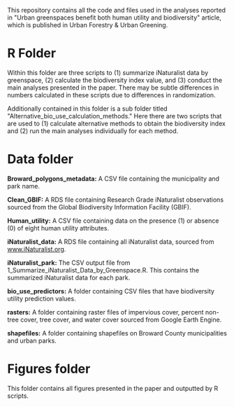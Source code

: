 This repository contains all the code and files used in the analyses reported in "Urban greenspaces benefit both human utility and biodiversity" article, which is published in Urban Forestry & Urban Greening.

# R Folder

Within this folder are three scripts to (1) summarize iNaturalist data by greenspace, (2) calculate the biodiversity index value, and (3) conduct the main analyses presented in the paper. There may be subtle differences in numbers calculated in these scripts due to differences in randomization.

Additionally contained in this folder is a sub folder titled "Alternative_bio_use_calculation_methods." Here there are two scripts that are used to (1) calculate alternative methods to obtain the biodiversity index and (2) run the main analyses individually for each method.

# Data folder

**Broward_polygons_metadata:** A CSV file containing the municipality and park name.

**Clean_GBIF:** A RDS file containing Research Grade iNaturalist observations sourced from the Global Biodiversity Information Facility (GBIF).

**Human_utility:** A CSV file containing data on the presence (1) or absence (0) of eight human utility attributes.

**iNaturalist_data:** A RDS file containing all iNaturalist data, sourced from www.iNaturalist.org.

**iNaturalist_park:** The CSV output file from 1_Summarize_iNaturalist_Data_by_Greenspace.R. This contains the summarized iNaturalist data for each park.

**bio_use_predictors:** A folder containing CSV files that have biodiversity utility prediction values.

**rasters:** A folder containing raster files of impervious cover, percent non-tree cover, tree cover, and water cover sourced from Google Earth Engine.

**shapefiles:** A folder containing shapefiles on Broward County municipalities and urban parks.

# Figures folder

This folder contains all figures presented in the paper and outputted by R scripts.
